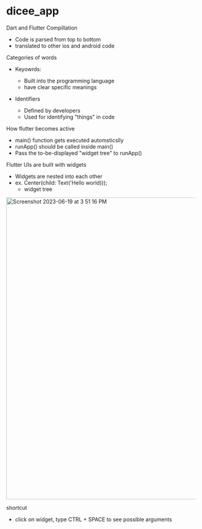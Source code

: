 # dicee_app


Dart and Flutter Compillation 
- Code is parsed from top to bottom
- translated to other ios and android code

Categories of words
- Keyowrds:
  - Built into the programming language
  - have clear specific meanings

 - Identifiers
   - Defined by developers
   - Used for identifying "things" in code
  
  How flutter becomes active 
  - main() function gets executed automsticslly
  - runApp() should be called inside main()
  - Pass the to-be-displayed "widget tree" to runApp()

Flutter UIs are built with widgets
- Widgets are nested into each other
- ex. Center(child: Text('Hello world)));
  - widget tree

  
<img width="802" alt="Screenshot 2023-06-19 at 3 51 16 PM" src="https://github.com/Ihyatt/dicee_app/assets/11432315/8384babf-5d87-43df-9a94-c56d4526e6f7">

shortcut
- click on widget, type CTRL + SPACE to see possible arguments
